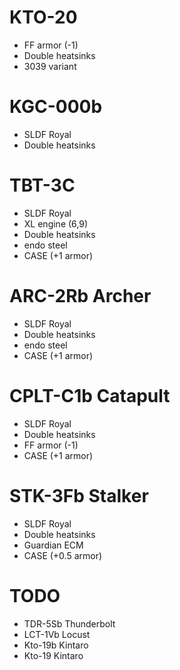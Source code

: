 # KTO-20
* FF armor (-1)
* Double heatsinks
* 3039 variant

# KGC-000b
* SLDF Royal
* Double heatsinks

# TBT-3C
* SLDF Royal
* XL engine (6,9)
* Double heatsinks
* endo steel
* CASE (+1 armor)

# ARC-2Rb Archer
* SLDF Royal
* Double heatsinks
* endo steel
* CASE (+1 armor)

# CPLT-C1b Catapult
* SLDF Royal
* Double heatsinks
* FF armor (-1)
* CASE (+1 armor)

# STK-3Fb Stalker 
* SLDF Royal
* Double heatsinks
* Guardian ECM
* CASE (+0.5 armor)

# TODO

* TDR-5Sb Thunderbolt
* LCT-1Vb Locust
* Kto-19b Kintaro
* Kto-19 Kintaro
